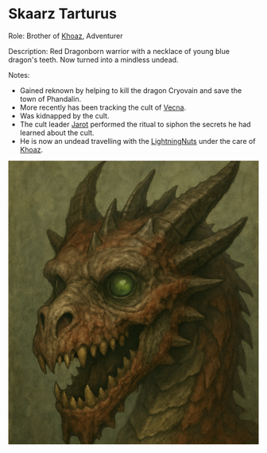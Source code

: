 # Skaarz Tarturus
Role: Brother of [Khoaz](<../PC's/Khoaz.html>), Adventurer

Description: Red Dragonborn warrior with a necklace of young blue dragon's teeth. Now turned into a mindless undead.

Notes: 
- Gained reknown by helping to kill the dragon Cryovain and save the town of Phandalin.
- More recently has been tracking the cult of [Vecna](<./Vecna.html>).
- Was kidnapped by the cult.
- The cult leader [Jarot](<./Minor NPC's/Jarot.html>) performed the ritual to siphon the secrets he had learned about the cult.
- He is now an undead travelling with the [LightningNuts](<../PC's/LightningNuts.html>) under the care of [Khoaz](<../PC's/Khoaz.html>).

 
![Skaarz](<../IMAGES/Skaarz.png>)